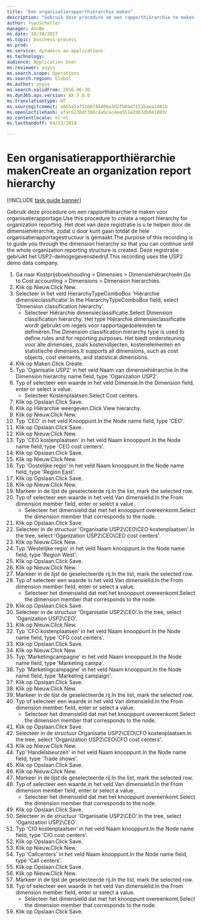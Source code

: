 ```yaml
--- 
title: "Een organisatierapporthiërarchie maken"
description: "Gebruik deze procedure om een rapporthiërarchie te maken voor organisatierapportage."
author: YuyuScheller
manager: AnnBe
ms.date: 10/30/2017
ms.topic: business-process
ms.prod: 
ms.service: dynamics-ax-applications
ms.technology: 
audience: Application User
ms.reviewer: yuyus
ms.search.scope: Operations
ms.search.region: Global
ms.author: yuyus
ms.search.validFrom: 2016-06-30
ms.dyn365.ops.version: AX 7.0.0
ms.translationtype: HT
ms.sourcegitcommit: a8b5a5af5108744406a3d2fb84d7151baea2481b
ms.openlocfilehash: afac613bdf366c4abcac4ee551e2db3db041803c
ms.contentlocale: nl-nl
ms.lasthandoff: 04/13/2018

---
```

# <a name="create-an-organization-report-hierarchy"></a><span data-ttu-id="2c5bf-103">Een organisatierapporthiërarchie maken</span><span class="sxs-lookup"><span data-stu-id="2c5bf-103">Create an organization report hierarchy</span></span>

[!INCLUDE [task guide banner](../../includes/task-guide-banner.md)]

<span data-ttu-id="2c5bf-104">Gebruik deze procedure om een rapporthiërarchie te maken voor organisatierapportage.</span><span class="sxs-lookup"><span data-stu-id="2c5bf-104">Use this procedure to create a report hierarchy for organization reporting.</span></span> <span data-ttu-id="2c5bf-105">Het doel van deze registratie is u te helpen door de dimensiehiërarchie, zodat u door kunt gaan totdat de hele organisatierapportagestructuur is gemaakt.</span><span class="sxs-lookup"><span data-stu-id="2c5bf-105">The purpose of this recording is to guide you through the dimension hierarchy so that you can continue until the whole organization reporting structure is created.</span></span> <span data-ttu-id="2c5bf-106">Deze registratie gebruikt het USP2-demogegevensbedrijf.</span><span class="sxs-lookup"><span data-stu-id="2c5bf-106">This recording uses the USP2 demo data company.</span></span>

1. <span data-ttu-id="2c5bf-107">Ga naar Kostprijsboekhouding > Dimensies > Dimensiehiërarchieën.</span><span class="sxs-lookup"><span data-stu-id="2c5bf-107">Go to Cost accounting > Dimensions > Dimension hierarchies.</span></span>
2. <span data-ttu-id="2c5bf-108">Klik op Nieuw.</span><span class="sxs-lookup"><span data-stu-id="2c5bf-108">Click New.</span></span>
3. <span data-ttu-id="2c5bf-109">Selecteer in het veld HierarchyTypeComboBox 'Hiërarchie dimensieclassificatie'.</span><span class="sxs-lookup"><span data-stu-id="2c5bf-109">In the HierarchyTypeComboBox field, select 'Dimension classification hierarchy'.</span></span>
    * <span data-ttu-id="2c5bf-110">Selecteer Hiërarchie dimensieclassificatie.</span><span class="sxs-lookup"><span data-stu-id="2c5bf-110">Select Dimension classification hierarchy.</span></span> <span data-ttu-id="2c5bf-111">Het type Hiërarchie dimensieclassificatie wordt gebruikt om regels voor rapportagedoeleinden te definiëren.</span><span class="sxs-lookup"><span data-stu-id="2c5bf-111">The Dimension classification hierarchy type is used to define rules and for reporting purposes.</span></span> <span data-ttu-id="2c5bf-112">Het biedt ondersteuning voor alle dimensies, zoals kostenobjecten, kostenelementen en statistische dimensies.</span><span class="sxs-lookup"><span data-stu-id="2c5bf-112">It supports all dimensions, such as cost objects, cost elements, and statistical dimensions.</span></span>  
4. <span data-ttu-id="2c5bf-113">Klik op Maken.</span><span class="sxs-lookup"><span data-stu-id="2c5bf-113">Click Create.</span></span>
5. <span data-ttu-id="2c5bf-114">Typ 'Oganisatie USP2' in het veld Naam van dimensiehiërarchie.</span><span class="sxs-lookup"><span data-stu-id="2c5bf-114">In the Dimension hierarchy name field, type 'Oganization USP2'.</span></span>
6. <span data-ttu-id="2c5bf-115">Typ of selecteer een waarde in het veld Dimensie.</span><span class="sxs-lookup"><span data-stu-id="2c5bf-115">In the Dimension field, enter or select a value.</span></span>
    * <span data-ttu-id="2c5bf-116">Selecteer Kostenplaatsen.</span><span class="sxs-lookup"><span data-stu-id="2c5bf-116">Select Cost centers.</span></span>  
7. <span data-ttu-id="2c5bf-117">Klik op Opslaan.</span><span class="sxs-lookup"><span data-stu-id="2c5bf-117">Click Save.</span></span>
8. <span data-ttu-id="2c5bf-118">Klik op Hiërarchie weergeven.</span><span class="sxs-lookup"><span data-stu-id="2c5bf-118">Click View hierarchy.</span></span>
9. <span data-ttu-id="2c5bf-119">Klik op Nieuw.</span><span class="sxs-lookup"><span data-stu-id="2c5bf-119">Click New.</span></span>
10. <span data-ttu-id="2c5bf-120">Typ 'CEO' in het veld Knooppunt.</span><span class="sxs-lookup"><span data-stu-id="2c5bf-120">In the Node name field, type 'CEO'.</span></span>
11. <span data-ttu-id="2c5bf-121">Klik op Opslaan.</span><span class="sxs-lookup"><span data-stu-id="2c5bf-121">Click Save.</span></span>
12. <span data-ttu-id="2c5bf-122">Klik op Nieuw.</span><span class="sxs-lookup"><span data-stu-id="2c5bf-122">Click New.</span></span>
13. <span data-ttu-id="2c5bf-123">Typ 'CEO kostenplaatsen' in het veld Naam knooppunt.</span><span class="sxs-lookup"><span data-stu-id="2c5bf-123">In the Node name field, type 'CEO cost centers'.</span></span>
14. <span data-ttu-id="2c5bf-124">Klik op Opslaan.</span><span class="sxs-lookup"><span data-stu-id="2c5bf-124">Click Save.</span></span>
15. <span data-ttu-id="2c5bf-125">Klik op Nieuw.</span><span class="sxs-lookup"><span data-stu-id="2c5bf-125">Click New.</span></span>
16. <span data-ttu-id="2c5bf-126">Typ 'Oostelijke regio' in het veld Naam knooppunt.</span><span class="sxs-lookup"><span data-stu-id="2c5bf-126">In the Node name field, type 'Region East'.</span></span>
17. <span data-ttu-id="2c5bf-127">Klik op Opslaan.</span><span class="sxs-lookup"><span data-stu-id="2c5bf-127">Click Save.</span></span>
18. <span data-ttu-id="2c5bf-128">Klik op Nieuw.</span><span class="sxs-lookup"><span data-stu-id="2c5bf-128">Click New.</span></span>
19. <span data-ttu-id="2c5bf-129">Markeer in de lijst de geselecteerde rij.</span><span class="sxs-lookup"><span data-stu-id="2c5bf-129">In the list, mark the selected row.</span></span>
20. <span data-ttu-id="2c5bf-130">Typ of selecteer een waarde in het veld Van dimensielid.</span><span class="sxs-lookup"><span data-stu-id="2c5bf-130">In the From dimension member field, enter or select a value.</span></span>
    * <span data-ttu-id="2c5bf-131">Selecteer het dimensielid dat met het knooppunt overeenkomt.</span><span class="sxs-lookup"><span data-stu-id="2c5bf-131">Select the dimension member that corresponds to the node.</span></span>  
21. <span data-ttu-id="2c5bf-132">Klik op Opslaan.</span><span class="sxs-lookup"><span data-stu-id="2c5bf-132">Click Save.</span></span>
22. <span data-ttu-id="2c5bf-133">Selecteer in de structuur 'Organisatie USP2\CEO\CEO kostenplaatsen'.</span><span class="sxs-lookup"><span data-stu-id="2c5bf-133">In the tree, select 'Oganization USP2\CEO\CEO cost centers'.</span></span>
23. <span data-ttu-id="2c5bf-134">Klik op Nieuw.</span><span class="sxs-lookup"><span data-stu-id="2c5bf-134">Click New.</span></span>
24. <span data-ttu-id="2c5bf-135">Typ 'Westelijke regio' in het veld Naam knooppunt.</span><span class="sxs-lookup"><span data-stu-id="2c5bf-135">In the Node name field, type 'Region West'.</span></span>
25. <span data-ttu-id="2c5bf-136">Klik op Opslaan.</span><span class="sxs-lookup"><span data-stu-id="2c5bf-136">Click Save.</span></span>
26. <span data-ttu-id="2c5bf-137">Klik op Nieuw.</span><span class="sxs-lookup"><span data-stu-id="2c5bf-137">Click New.</span></span>
27. <span data-ttu-id="2c5bf-138">Markeer in de lijst de geselecteerde rij.</span><span class="sxs-lookup"><span data-stu-id="2c5bf-138">In the list, mark the selected row.</span></span>
28. <span data-ttu-id="2c5bf-139">Typ of selecteer een waarde in het veld Van dimensielid.</span><span class="sxs-lookup"><span data-stu-id="2c5bf-139">In the From dimension member field, enter or select a value.</span></span>
    * <span data-ttu-id="2c5bf-140">Selecteer het dimensielid dat met het knooppunt overeenkomt.</span><span class="sxs-lookup"><span data-stu-id="2c5bf-140">Select the dimension member that corresponds to the node.</span></span>  
29. <span data-ttu-id="2c5bf-141">Klik op Opslaan.</span><span class="sxs-lookup"><span data-stu-id="2c5bf-141">Click Save.</span></span>
30. <span data-ttu-id="2c5bf-142">Selecteer in de structuur 'Organisatie USP2\CEO'.</span><span class="sxs-lookup"><span data-stu-id="2c5bf-142">In the tree, select 'Oganization USP2\CEO'.</span></span>
31. <span data-ttu-id="2c5bf-143">Klik op Nieuw.</span><span class="sxs-lookup"><span data-stu-id="2c5bf-143">Click New.</span></span>
32. <span data-ttu-id="2c5bf-144">Typ 'CFO kostenplaatsen' in het veld Naam knooppunt.</span><span class="sxs-lookup"><span data-stu-id="2c5bf-144">In the Node name field, type 'CFO cost centers'.</span></span>
33. <span data-ttu-id="2c5bf-145">Klik op Opslaan.</span><span class="sxs-lookup"><span data-stu-id="2c5bf-145">Click Save.</span></span>
34. <span data-ttu-id="2c5bf-146">Klik op Nieuw.</span><span class="sxs-lookup"><span data-stu-id="2c5bf-146">Click New.</span></span>
35. <span data-ttu-id="2c5bf-147">Typ 'Marketingcampagne' in het veld Naam knooppunt.</span><span class="sxs-lookup"><span data-stu-id="2c5bf-147">In the Node name field, type 'Marketing campa'.</span></span>
36. <span data-ttu-id="2c5bf-148">Typ 'Marketingcampagne' in het veld Naam knooppunt.</span><span class="sxs-lookup"><span data-stu-id="2c5bf-148">In the Node name field, type 'Marketing campaign'.</span></span>
37. <span data-ttu-id="2c5bf-149">Klik op Opslaan.</span><span class="sxs-lookup"><span data-stu-id="2c5bf-149">Click Save.</span></span>
38. <span data-ttu-id="2c5bf-150">Klik op Nieuw.</span><span class="sxs-lookup"><span data-stu-id="2c5bf-150">Click New.</span></span>
39. <span data-ttu-id="2c5bf-151">Markeer in de lijst de geselecteerde rij.</span><span class="sxs-lookup"><span data-stu-id="2c5bf-151">In the list, mark the selected row.</span></span>
40. <span data-ttu-id="2c5bf-152">Typ of selecteer een waarde in het veld Van dimensielid.</span><span class="sxs-lookup"><span data-stu-id="2c5bf-152">In the From dimension member field, enter or select a value.</span></span>
    * <span data-ttu-id="2c5bf-153">Selecteer het dimensielid dat met het knooppunt overeenkomt.</span><span class="sxs-lookup"><span data-stu-id="2c5bf-153">Select the dimension member that corresponds to the node.</span></span>  
41. <span data-ttu-id="2c5bf-154">Klik op Opslaan.</span><span class="sxs-lookup"><span data-stu-id="2c5bf-154">Click Save.</span></span>
42. <span data-ttu-id="2c5bf-155">Selecteer in de structuur Organisatie USP2\CEO\CFO kostenplaatsen.</span><span class="sxs-lookup"><span data-stu-id="2c5bf-155">In the tree, select 'Organization USP2\CEO\CFO cost centers'.</span></span>
43. <span data-ttu-id="2c5bf-156">Klik op Nieuw.</span><span class="sxs-lookup"><span data-stu-id="2c5bf-156">Click New.</span></span>
44. <span data-ttu-id="2c5bf-157">Typ 'Handelsbeurzen' in het veld Naam knooppunt.</span><span class="sxs-lookup"><span data-stu-id="2c5bf-157">In the Node name field, type 'Trade shows'.</span></span>
45. <span data-ttu-id="2c5bf-158">Klik op Opslaan.</span><span class="sxs-lookup"><span data-stu-id="2c5bf-158">Click Save.</span></span>
46. <span data-ttu-id="2c5bf-159">Klik op Nieuw.</span><span class="sxs-lookup"><span data-stu-id="2c5bf-159">Click New.</span></span>
47. <span data-ttu-id="2c5bf-160">Markeer in de lijst de geselecteerde rij.</span><span class="sxs-lookup"><span data-stu-id="2c5bf-160">In the list, mark the selected row.</span></span>
48. <span data-ttu-id="2c5bf-161">Typ of selecteer een waarde in het veld Van dimensielid.</span><span class="sxs-lookup"><span data-stu-id="2c5bf-161">In the From dimension member field, enter or select a value.</span></span>
    * <span data-ttu-id="2c5bf-162">Selecteer het dimensielid dat met het knooppunt overeenkomt.</span><span class="sxs-lookup"><span data-stu-id="2c5bf-162">Select the dimension member that corresponds to the node.</span></span>  
49. <span data-ttu-id="2c5bf-163">Klik op Opslaan.</span><span class="sxs-lookup"><span data-stu-id="2c5bf-163">Click Save.</span></span>
50. <span data-ttu-id="2c5bf-164">Selecteer in de structuur 'Organisatie USP2\CEO'.</span><span class="sxs-lookup"><span data-stu-id="2c5bf-164">In the tree, select 'Oganization USP2\CEO'.</span></span>
51. <span data-ttu-id="2c5bf-165">Typ 'CIO kostenplaatsen' in het veld Naam knooppunt.</span><span class="sxs-lookup"><span data-stu-id="2c5bf-165">In the Node name field, type 'CIO cost centers'.</span></span>
52. <span data-ttu-id="2c5bf-166">Klik op Opslaan.</span><span class="sxs-lookup"><span data-stu-id="2c5bf-166">Click Save.</span></span>
53. <span data-ttu-id="2c5bf-167">Klik op Nieuw.</span><span class="sxs-lookup"><span data-stu-id="2c5bf-167">Click New.</span></span>
54. <span data-ttu-id="2c5bf-168">Typ 'Callcenters' in het veld Naam knooppunt.</span><span class="sxs-lookup"><span data-stu-id="2c5bf-168">In the Node name field, type 'Call centers'.</span></span>
55. <span data-ttu-id="2c5bf-169">Klik op Opslaan.</span><span class="sxs-lookup"><span data-stu-id="2c5bf-169">Click Save.</span></span>
56. <span data-ttu-id="2c5bf-170">Klik op Nieuw.</span><span class="sxs-lookup"><span data-stu-id="2c5bf-170">Click New.</span></span>
57. <span data-ttu-id="2c5bf-171">Markeer in de lijst de geselecteerde rij.</span><span class="sxs-lookup"><span data-stu-id="2c5bf-171">In the list, mark the selected row.</span></span>
58. <span data-ttu-id="2c5bf-172">Typ of selecteer een waarde in het veld Van dimensielid.</span><span class="sxs-lookup"><span data-stu-id="2c5bf-172">In the From dimension member field, enter or select a value.</span></span>
    * <span data-ttu-id="2c5bf-173">Selecteer het dimensielid dat met het knooppunt overeenkomt.</span><span class="sxs-lookup"><span data-stu-id="2c5bf-173">Select the dimension member that corresponds to the node.</span></span>  
59. <span data-ttu-id="2c5bf-174">Klik op Opslaan.</span><span class="sxs-lookup"><span data-stu-id="2c5bf-174">Click Save.</span></span>


